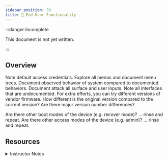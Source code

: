 ```yaml
---
sidebar_position: 30
title: 👤 End User Functionality
---
```


:::danger Incomplete

This document is not yet written.

:::

## Overview

Note default access credentials.
Explore all menus and document menu trees.
Document observed behavior of system compared to documented behaviors.
Document attack all surface and user inputs.
Note all interfaces that are undocumented.
For extra efforts, you can try different versions of vendor firmware. How different is the original version compared to the current version? Are there major version number differences?

Are there other boot modes of the device (e.g. recover mode)? ... rinse and repeat.
Are there other access modes of the device (e.g. admin)? ... rinse and repeat.

## Resources

<details>
<summary>Instructor Notes</summary>

- No Lab

</details>